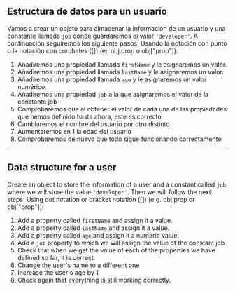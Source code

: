 ## Estructura de datos para un usuario

Vamos a crear un objeto para almacenar la información de un usuario y una constante llamada `job` donde guardaremos el valor `'developer'`. A continuación seguiremos los siguiente pasos:
Usando la notación con punto o la notación con corchetes ([]) (ej: obj.prop o obj["prop"]):

1. Añadiremos una propiedad llamada `firstName` y le asignaremos un valor.
1. Añadiremos una propiedad llamada `lastName` y le asignaremos un valor.
1. Añadiremos una propiedad llamada `age` y le asignaremos un valor numérico.
1. Añadiremos una propiedad `job` a la que asignaremos el valor de la constante job
1. Comprobaremos que al obtener el valor de cada una de las propiedades que hemos definido hasta ahora, este es correcto
1. Cambiaremos el nombre del usuario por otro distinto
1. Aumentaremos en 1 la edad del usuario
1. Comprobaremos de nuevo que todo sigue funcionando correctamente

---

## Data structure for a user

Create an object to store the information of a user and a constant called `job` where we will store the value `'developer'`. Then we will follow the next steps:
Using dot notation or bracket notation ([]) (e.g. obj.prop or obj["prop"]):

1. Add a property called `firstName` and assign it a value.
1. Add a property called `lastName` and assign it a value.
1. Add a property called `age` and assign it a numeric value.
1. Add a `job` property to which we will assign the value of the constant job
1. Check that when we get the value of each of the properties we have defined so far, it is correct
1. Change the user's name to a different one
1. Increase the user's age by 1
1. Check again that everything is still working correctly.
